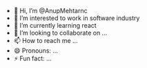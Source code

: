 - 👋 Hi, I’m @AnupMehtarnc
- 👀 I’m interested to work in software industry
- 🌱 I’m currently learning react
- 💞️ I’m looking to collaborate on ...
- 📫 How to reach me ...
- 😄 Pronouns: ...
- ⚡ Fun fact: ...

<!---
AnupMehtarnc/AnupMehtarnc is a ✨ special ✨ repository because its `README.md` (this file) appears on your GitHub profile.
You can click the Preview link to take a look at your changes.
--->
